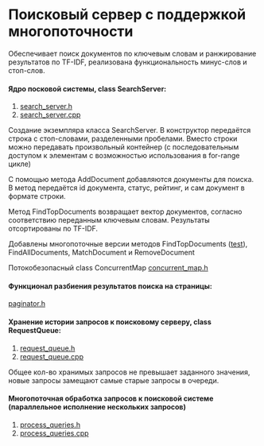 # Поисковый сервер с поддержкой многопоточности  
Обеспечивает поиск документов по ключевым словам и ранжирование результатов по TF-IDF, реализована функциональность минус-слов и стоп-слов. 

#### Ядро посковой системы, class SearchServer:
1. [search_server.h](https://github.com/tatiana90st/cpp-search-server/blob/main/search-server/search_server.h)
2. [search_server.cpp](https://github.com/tatiana90st/cpp-search-server/blob/main/search-server/search_server.cpp)  

Создание экземпляра класса SearchServer. В конструктор передаётся строка с стоп-словами, разделенными пробелами. Вместо строки можно передавать произвольный контейнер (с последовательным доступом к элементам с возможностью использования в for-range цикле)

С помощью метода AddDocument добавляются документы для поиска. В метод передаётся id документа, статус, рейтинг, и сам документ в формате строки.

Метод FindTopDocuments возвращает вектор документов, согласно соответствию переданным ключевым словам. Результаты отсортированы по TF-IDF.

Добавлены многопоточные версии методов FindTopDocuments ([test](https://github.com/tatiana90st/cpp-search-server/blob/main/search-server/test_example.h)), FindAllDocuments, MatchDocument и RemoveDocument

Потокобезопасный class ConcurrentMap [concurrent_map.h](https://github.com/tatiana90st/cpp-search-server/blob/main/search-server/concurrent_map.h)
<!-- Найти тесты, написать тесты, добавить фреймворк, устранить дублирование removeDocument -->

#### Функционал разбиения результатов поиска на страницы:
 [paginator.h](https://github.com/tatiana90st/cpp-search-server/blob/main/search-server/paginator.h)
 
#### Хранение истории запросов к поисковому серверу, class RequestQueue:
 1. [request_queue.h](https://github.com/tatiana90st/cpp-search-server/blob/main/search-server/request_queue.h)
 2. [request_queue.cpp](https://github.com/tatiana90st/cpp-search-server/blob/main/search-server/request_queue.cpp)  
 
Общее кол-во хранимых запросов не превышает заданного значения, новые запросы замещают самые старые запросы в очереди.
 
#### Многопоточная обработка запросов к поисковой системе (параллельное исполнение нескольких запросов)
 1. [process_queries.h](https://github.com/tatiana90st/cpp-search-server/blob/main/search-server/process_queries.h)
 2. [process_queries.cpp](https://github.com/tatiana90st/cpp-search-server/blob/main/search-server/process_queries.cpp)
 
